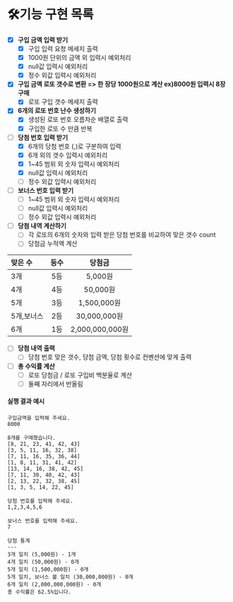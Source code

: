# 🛠기능 구현 목록

- [x] __구입 금액 입력 받기__
    - [x] 구입 입력 요청 메세지 출력
    - [x] 1000원 단위의 금액 외 입력시 예외처리
    - [x] null값 입력시 예외처리
    - [x] 정수 외값 입력시 예외처리

- [x] __구입 금액 로또 갯수로 변환 => 한 장당 1000원으로 계산 ex)8000원 입력시 8장 구매__
    - [x] 로또 구입 갯수 메세지 출력

- [x] __6개의 로또 번호 난수 생성하기__
    - [x] 생성된 로또 번호 오름차순 배열로 출력
    - [x] 구입한 로또 수 만큼 반복

- [ ] __당첨 번호 입력 받기__
    - [x] 6개의 당첨 번호 (,)로 구분하여 입력
    - [x] 6개 외의 갯수 입력시 예외처리
    - [x] 1~45 범위 외 숫자 입력시 예외처리
    - [x] null값 입력시 예외처리
    - [ ] 정수 외값 입력시 예외처리

- [ ] __보너스 번호 입력 받기__
    - [ ] 1~45 범위 외 숫자 입력시 예외처리
    - [ ] null값 입력시 예외처리
    - [ ] 정수 외값 입력시 예외처리

- [ ] __당첨 내역 계산하기__
    - [ ] 각 로또의 6개의 숫자와 입력 받은 당첨 번호를 비교하여 맞은 갯수 count
    - [ ] 당첨금 누적액 계산

| 맞은 수    |  등수  |      당첨금       |
|:--------|:----:|:--------------:|
| 3개      |  5등  |     5,000원     |
| 4개      |  4등  |    50,000원     |
| 5개      |  3등  |   1,500,000원   |
| 5개,보너스  |  2등  |  30,000,000원   |
| 6개      |  1등  | 2,000,000,000원 |

- [ ] __당첨 내역 출력__
    - [ ] 당첨 번호 맞은 갯수, 당첨 금액, 당첨 횟수로 컨벤션에 맞게 출력

- [ ] __총 수익률 계산__
    - [ ] 로또 당첨금 / 로또 구입비 백분율로 계산
    - [ ] 둘째 자리에서 반올림

#### 실행 결과 예시
>
```
구입금액을 입력해 주세요.
8000

8개를 구매했습니다.
[8, 21, 23, 41, 42, 43] 
[3, 5, 11, 16, 32, 38] 
[7, 11, 16, 35, 36, 44] 
[1, 8, 11, 31, 41, 42] 
[13, 14, 16, 38, 42, 45] 
[7, 11, 30, 40, 42, 43] 
[2, 13, 22, 32, 38, 45] 
[1, 3, 5, 14, 22, 45]

당첨 번호를 입력해 주세요.
1,2,3,4,5,6

보너스 번호를 입력해 주세요.
7

당첨 통계
---
3개 일치 (5,000원) - 1개
4개 일치 (50,000원) - 0개
5개 일치 (1,500,000원) - 0개
5개 일치, 보너스 볼 일치 (30,000,000원) - 0개
6개 일치 (2,000,000,000원) - 0개
총 수익률은 62.5%입니다.
```